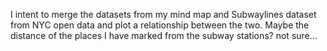 I intent to merge the datasets from my mind map and Subwaylines dataset from NYC open data and plot a relationship between the two. Maybe the distance of the places I have marked from the subway stations? not sure...